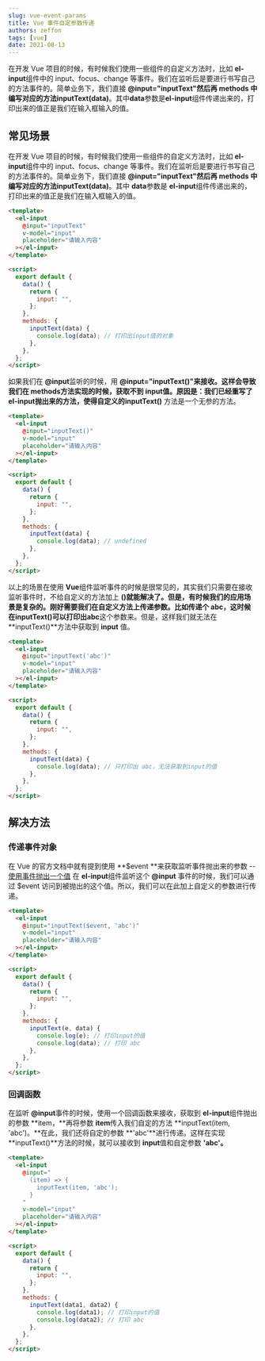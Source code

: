 ```yaml
---
slug: vue-event-params
title: Vue 事件自定参数传递
authors: zeffon
tags: [vue]
date: 2021-08-13
---
```


在开发 Vue 项目的时候，有时候我们使用一些组件的自定义方法时，比如 **el-input**组件中的 input、focus、change 等事件。我们在监听后是要进行书写自己的方法事件的。简单业务下，我们直接 **@input="inputText"**然后再 methods 中编写对应的方法**inputText(data)**。其中**data**参数是**el-input**组件传递出来的，打印出来的值正是我们在输入框输入的值。

<!--truncate-->

## 常见场景

在开发 Vue 项目的时候，有时候我们使用一些组件的自定义方法时，比如 **el-input**组件中的 input、focus、change 等事件。我们在监听后是要进行书写自己的方法事件的。简单业务下，我们直接 **@input="inputText"**然后再 methods 中编写对应的方法**inputText(data)**。其中 **data**参数是 **el-input**组件传递出来的，打印出来的值正是我们在输入框输入的值。

```html
<template>
  <el-input
    @input="inputText"
    v-model="input"
    placeholder="请输入内容"
  ></el-input>
</template>

<script>
  export default {
    data() {
      return {
        input: "",
      };
    },
    methods: {
      inputText(data) {
        console.log(data); // 打印出input值的对象
      },
    },
  };
</script>
```

如果我们在 **@input**监听的时候，用 **@input="inputText()"**来接收。这样会导致我们在 **methods**方法实现的时候，获取不到 **input**值。原因是：我们已经重写了 **el-input**抛出来的方法，使得自定义的**inputText()** 方法是一个无参的方法。

```html
<template>
  <el-input
    @input="inputText()"
    v-model="input"
    placeholder="请输入内容"
  ></el-input>
</template>

<script>
  export default {
    data() {
      return {
        input: "",
      };
    },
    methods: {
      inputText(data) {
        console.log(data); // undefined
      },
    },
  };
</script>
```

以上的场景在使用 **Vue**组件监听事件的时候是很常见的，其实我们只需要在接收监听事件时，不给自定义的方法加上 **()**就能解决了。但是，有时候我们的应用场景是复杂的。刚好需要我们在自定义方法上传递参数。比如传递个 abc，这时候在**inputText()**可以打印出**abc**这个参数来。但是，这样我们就无法在 **inputText()**方法中获取到 **input** 值。

```html
<template>
  <el-input
    @input="inputText('abc')"
    v-model="input"
    placeholder="请输入内容"
  ></el-input>
</template>

<script>
  export default {
    data() {
      return {
        input: "",
      };
    },
    methods: {
      inputText(data) {
        console.log(data); // 只打印出 abc，无法获取到input的值
      },
    },
  };
</script>
```

## 解决方法

### 传递事件对象

在 Vue 的官方文档中就有提到使用 **$event **来获取监听事件抛出来的参数 -- [使用事件抛出一个值](https://cn.vuejs.org/v2/guide/components.html#%E4%BD%BF%E7%94%A8%E4%BA%8B%E4%BB%B6%E6%8A%9B%E5%87%BA%E4%B8%80%E4%B8%AA%E5%80%BC)
在 **el-input**组件监听这个 **@input** 事件的时候，我们可以通过 $event 访问到被抛出的这个值。所以，我们可以在此加上自定义的参数进行传递。

```html
<template>
  <el-input
    @input="inputText($event, 'abc')"
    v-model="input"
    placeholder="请输入内容"
  ></el-input>
</template>

<script>
  export default {
    data() {
      return {
        input: "",
      };
    },
    methods: {
      inputText(e, data) {
        console.log(e); // 打印input的值
        console.log(data); // 打印 abc
      },
    },
  };
</script>
```

### 回调函数

在监听 **@input**事件的时候，使用一个回调函数来接收，获取到 **el-input**组件抛出的参数 **item，**再将参数 **item**传入我们自定的方法 **inputText(item, 'abc')。**在此，我们还将自定的参数 **'abc'**进行传递。这样在实现 **inputText()**方法的时候，就可以接收到 **input**值和自定参数 **'abc'。**

```html
<template>
  <el-input
    @input="
      (item) => {
        inputText(item, 'abc');
      }
    "
    v-model="input"
    placeholder="请输入内容"
  ></el-input>
</template>

<script>
  export default {
    data() {
      return {
        input: "",
      };
    },
    methods: {
      inputText(data1, data2) {
        console.log(data1); // 打印input的值
        console.log(data2); // 打印 abc
      },
    },
  };
</script>
```
